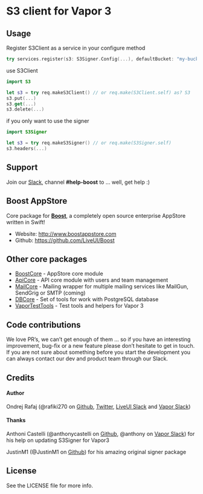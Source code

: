 # S3 client for Vapor 3


## Usage

Register S3Client as a service in your configure method

```swift
try services.register(s3: S3Signer.Config(...), defaultBucket: "my-bucket")
```

use S3Client

```swift
import S3

let s3 = try req.makeS3Client() // or req.make(S3Client.self) as? S3
s3.put(...)
s3.get(...)
s3.delete(...)
```

if you only want to use the signer

```swift
import S3Signer

let s3 = try req.makeS3Signer() // or req.make(S3Signer.self)
s3.headers(...)
```

## Support

Join our [Slack](http://bit.ly/2B0dEyt), channel <b>#help-boost</b> to ... well, get help :) 

## Boost AppStore

Core package for <b>[Boost](http://www.boostappstore.com)</b>, a completely open source enterprise AppStore written in Swift!
- Website: http://www.boostappstore.com
- Github: https://github.com/LiveUI/Boost

## Other core packages

* [BoostCore](https://github.com/LiveUI/BoostCore/) - AppStore core module
* [ApiCore](https://github.com/LiveUI/ApiCore/) - API core module with users and team management
* [MailCore](https://github.com/LiveUI/MailCore/) - Mailing wrapper for multiple mailing services like MailGun, SendGrig or SMTP (coming)
* [DBCore](https://github.com/LiveUI/DbCore/) - Set of tools for work with PostgreSQL database
* [VaporTestTools](https://github.com/LiveUI/VaporTestTools) - Test tools and helpers for Vapor 3

## Code contributions

We love PR’s, we can’t get enough of them ... so if you have an interesting improvement, bug-fix or a new feature please don’t hesitate to get in touch. If you are not sure about something before you start the development you can always contact our dev and product team through our Slack.

## Credits

#### Author
Ondrej Rafaj (@rafiki270 on [Github](https://github.com/rafiki270), [Twitter](https://twitter.com/rafiki270), [LiveUI Slack](http://bit.ly/2B0dEyt) and [Vapor Slack](https://vapor.team/))

#### Thanks
Anthoni Castelli (@anthonycastelli on [Github](https://github.com/anthonycastelli), @anthony on [Vapor Slack](https://vapor.team/)) for his help on updating S3Signer for Vapor3

JustinM1 (@JustinM1 on [Github](https://github.com/JustinM1)) for his amazing original signer package

## License

See the LICENSE file for more info.
